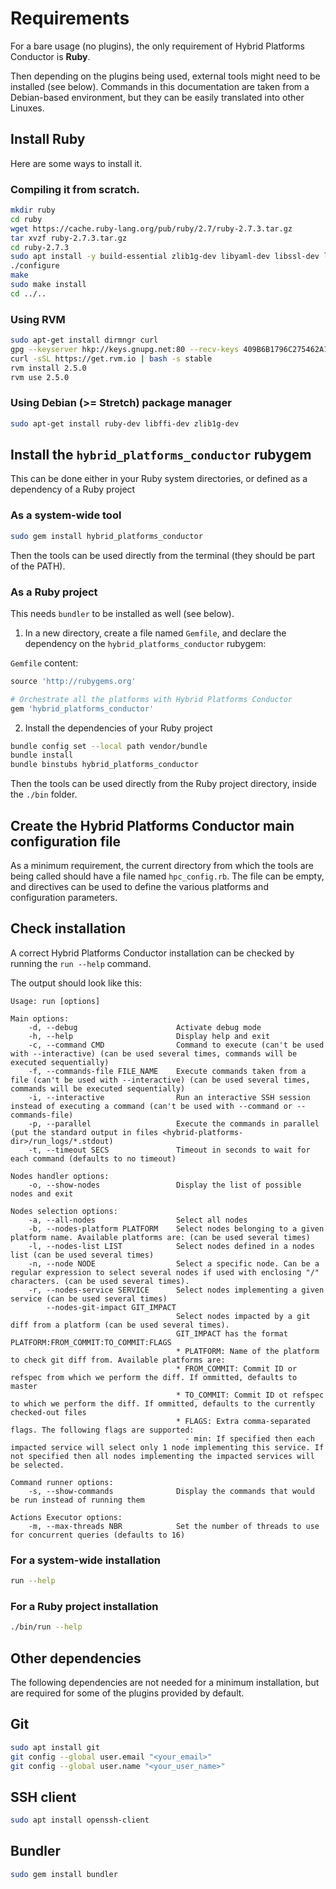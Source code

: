 # Requirements

For a bare usage (no plugins), the only requirement of Hybrid Platforms Conductor is **Ruby**.

Then depending on the plugins being used, external tools might need to be installed (see below).
Commands in this documentation are taken from a Debian-based environment, but they can be easily translated into other Linuxes.

## Install Ruby

Here are some ways to install it.

### Compiling it from scratch.

```bash
mkdir ruby
cd ruby
wget https://cache.ruby-lang.org/pub/ruby/2.7/ruby-2.7.3.tar.gz
tar xvzf ruby-2.7.3.tar.gz
cd ruby-2.7.3
sudo apt install -y build-essential zlib1g-dev libyaml-dev libssl-dev libgdbm-dev libreadline-dev libncurses5-dev libffi-dev libgdbm-compat-dev bison
./configure
make
sudo make install
cd ../..
```

### Using RVM

```bash
sudo apt-get install dirmngr curl
gpg --keyserver hkp://keys.gnupg.net:80 --recv-keys 409B6B1796C275462A1703113804BB82D39DC0E3 7D2BAF1CF37B13E2069D6956105BD0E739499BDB
curl -sSL https://get.rvm.io | bash -s stable
rvm install 2.5.0
rvm use 2.5.0
```

### Using Debian (>= Stretch) package manager

```bash
sudo apt-get install ruby-dev libffi-dev zlib1g-dev
```

## Install the `hybrid_platforms_conductor` rubygem

This can be done either in your Ruby system directories, or defined as a dependency of a Ruby project

### As a system-wide tool

```bash
sudo gem install hybrid_platforms_conductor
```

Then the tools can be used directly from the terminal (they should be part of the PATH).

### As a Ruby project

This needs `bundler` to be installed as well (see below).

1. In a new directory, create a file named `Gemfile`, and declare the dependency on the `hybrid_platforms_conductor` rubygem:

`Gemfile` content:
```ruby
source 'http://rubygems.org'

# Orchestrate all the platforms with Hybrid Platforms Conductor
gem 'hybrid_platforms_conductor'
```

2. Install the dependencies of your Ruby project

```bash
bundle config set --local path vendor/bundle
bundle install
bundle binstubs hybrid_platforms_conductor
```

Then the tools can be used directly from the Ruby project directory, inside the `./bin` folder.

## Create the Hybrid Platforms Conductor main configuration file

As a minimum requirement, the current directory from which the tools are being called should have a file named `hpc_config.rb`.
The file can be empty, and directives can be used to define the various platforms and configuration parameters.

## Check installation

A correct Hybrid Platforms Conductor installation can be checked by running the `run --help` command.

The output should look like this:

```
Usage: run [options]

Main options:
    -d, --debug                      Activate debug mode
    -h, --help                       Display help and exit
    -c, --command CMD                Command to execute (can't be used with --interactive) (can be used several times, commands will be executed sequentially)
    -f, --commands-file FILE_NAME    Execute commands taken from a file (can't be used with --interactive) (can be used several times, commands will be executed sequentially)
    -i, --interactive                Run an interactive SSH session instead of executing a command (can't be used with --command or --commands-file)
    -p, --parallel                   Execute the commands in parallel (put the standard output in files <hybrid-platforms-dir>/run_logs/*.stdout)
    -t, --timeout SECS               Timeout in seconds to wait for each command (defaults to no timeout)

Nodes handler options:
    -o, --show-nodes                 Display the list of possible nodes and exit

Nodes selection options:
    -a, --all-nodes                  Select all nodes
    -b, --nodes-platform PLATFORM    Select nodes belonging to a given platform name. Available platforms are: (can be used several times)
    -l, --nodes-list LIST            Select nodes defined in a nodes list (can be used several times)
    -n, --node NODE                  Select a specific node. Can be a regular expression to select several nodes if used with enclosing "/" characters. (can be used several times).
    -r, --nodes-service SERVICE      Select nodes implementing a given service (can be used several times)
        --nodes-git-impact GIT_IMPACT
                                     Select nodes impacted by a git diff from a platform (can be used several times).
                                     GIT_IMPACT has the format PLATFORM:FROM_COMMIT:TO_COMMIT:FLAGS
                                     * PLATFORM: Name of the platform to check git diff from. Available platforms are:
                                     * FROM_COMMIT: Commit ID or refspec from which we perform the diff. If ommitted, defaults to master
                                     * TO_COMMIT: Commit ID ot refspec to which we perform the diff. If ommitted, defaults to the currently checked-out files
                                     * FLAGS: Extra comma-separated flags. The following flags are supported:
                                       - min: If specified then each impacted service will select only 1 node implementing this service. If not specified then all nodes implementing the impacted services will be selected.

Command runner options:
    -s, --show-commands              Display the commands that would be run instead of running them

Actions Executor options:
    -m, --max-threads NBR            Set the number of threads to use for concurrent queries (defaults to 16)
```

### For a system-wide installation

```bash
run --help
```

### For a Ruby project installation

```bash
./bin/run --help
```

## Other dependencies

The following dependencies are not needed for a minimum installation, but are required for some of the plugins provided by default.

## Git

```bash
sudo apt install git
git config --global user.email "<your_email>"
git config --global user.name "<your_user_name>"
```

## SSH client

```bash
sudo apt install openssh-client
```

## Bundler

```bash
sudo gem install bundler
```
